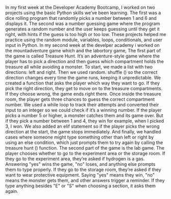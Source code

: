 In my first week at the Developer Academy Bootcamp, I worked on two projects using the basic Python skills we’ve been learning. The first was a dice rolling program that randomly picks a number between 1 and 6 and displays it. The second was a number guessing game where the program generates a random number and the user keeps guessing until they get it right, with hints if the guess is too high or too low. These projects helped me practice using the random module, variables, loops, conditionals, and user input in Python.
In my second week at the develper academy i worked on the mountadventure game which and the labortory game, The first part of the game is called Treasure Hunt. It’s an adventure-style game where the player has to pick a direction and then guess which compartment holds the treasure all while avoiding a monster. To start, we made a list with two directions: left and right. Then we used random. shuffle () so the correct direction changes every time the game runs, keeping it unpredictable. We created a function that asks the player which way they want to go. If they pick the right direction, they get to move on to the treasure compartments. If they choose wrong, the game ends right there. Once inside the treasure room, the player gets three chances to guess the correct compartment number. We used a while loop to track their attempts and converted their input to an integer so we could check if it’s a winning number. If the player picks a number 5 or higher, a monster catches them and its game over. But if they pick a number between 1 and 4, they win for example, when I picked 3, I won. We also added an elif statement so if the player picks the wrong direction at the start, the game stops immediately. And finally, we handled cases where someone might type something other than left or right by using an else condition, which just prompts them to try again by calling the treasure hunt () function.
The second part of the game is the lab game. The player chooses whether to go to the experiment area or the storage room. If they go to the experiment area, they’re asked if hydrogen is a gas. Answering "yes" wins the game, "no" loses, and anything else prompts them to type properly.  If they go to the storage room, they’re asked if they want to wear protective equipment. Saying "yes" means they win, "no" means the monster gets them, and other answers trigger a reminder. If they type anything besides "E" or "S" when choosing a section, it asks them again.
